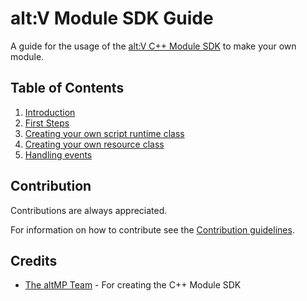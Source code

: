 # alt:V Module SDK Guide

A guide for the usage of the [alt:V C++ Module SDK](https://github.com/altmp/cpp-sdk) to make your own module.

## Table of Contents

1. [Introduction](articles/introduction.md)
2. [First Steps](articles/first-steps.md)
3. [Creating your own script runtime class](articles/creating-runtime.md)
4. [Creating your own resource class](articles/creating-resource.md)
5. [Handling events](articles/handling-events.md) 

## Contribution

Contributions are always appreciated.

For information on how to contribute see the [Contribution guidelines](./contributing.md).

## Credits

- [The altMP Team](https://github.com/altmp) - For creating the C++ Module SDK
